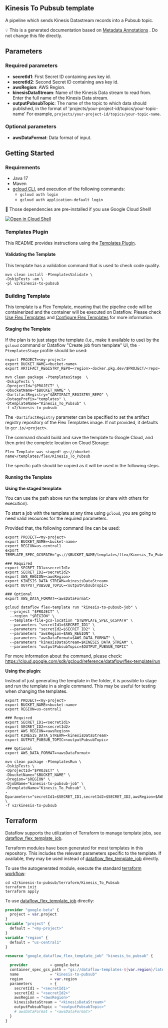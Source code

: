 
Kinesis To Pubsub template
---
A pipeline which sends Kinesis Datastream records into a Pubsub topic.



:bulb: This is a generated documentation based
on [Metadata Annotations](https://github.com/GoogleCloudPlatform/DataflowTemplates/blob/main/contributor-docs/code-contributions.md#metadata-annotations)
. Do not change this file directly.

## Parameters

### Required parameters

* **secretId1**: First Secret ID containing aws key id.
* **secretId2**: Second Secret ID containing aws key id.
* **awsRegion**: AWS Region.
* **kinesisDataStream**: Name of the Kinesis Data stream to read from. Enter the full name of the Kinesis Data stream.
* **outputPubsubTopic**: The name of the topic to which data should published, in the format of 'projects/your-project-id/topics/your-topic-name' For example, `projects/your-project-id/topics/your-topic-name`.

### Optional parameters

* **awsDataFormat**: Data format of input.



## Getting Started

### Requirements

* Java 17
* Maven
* [gcloud CLI](https://cloud.google.com/sdk/gcloud), and execution of the
  following commands:
  * `gcloud auth login`
  * `gcloud auth application-default login`

:star2: Those dependencies are pre-installed if you use Google Cloud Shell!

[![Open in Cloud Shell](http://gstatic.com/cloudssh/images/open-btn.svg)](https://console.cloud.google.com/cloudshell/editor?cloudshell_git_repo=https%3A%2F%2Fgithub.com%2FGoogleCloudPlatform%2FDataflowTemplates.git&cloudshell_open_in_editor=v2/kinesis-to-pubsub/src/main/java/com/google/cloud/teleport/v2/templates/KinesisToPubsub.java)

### Templates Plugin

This README provides instructions using
the [Templates Plugin](https://github.com/GoogleCloudPlatform/DataflowTemplates/blob/main/contributor-docs/code-contributions.md#templates-plugin).

#### Validating the Template

This template has a validation command that is used to check code quality.

```shell
mvn clean install -PtemplatesValidate \
-DskipTests -am \
-pl v2/kinesis-to-pubsub
```

### Building Template

This template is a Flex Template, meaning that the pipeline code will be
containerized and the container will be executed on Dataflow. Please
check [Use Flex Templates](https://cloud.google.com/dataflow/docs/guides/templates/using-flex-templates)
and [Configure Flex Templates](https://cloud.google.com/dataflow/docs/guides/templates/configuring-flex-templates)
for more information.

#### Staging the Template

If the plan is to just stage the template (i.e., make it available to use) by
the `gcloud` command or Dataflow "Create job from template" UI,
the `-PtemplatesStage` profile should be used:

```shell
export PROJECT=<my-project>
export BUCKET_NAME=<bucket-name>
export ARTIFACT_REGISTRY_REPO=<region>-docker.pkg.dev/$PROJECT/<repo>

mvn clean package -PtemplatesStage  \
-DskipTests \
-DprojectId="$PROJECT" \
-DbucketName="$BUCKET_NAME" \
-DartifactRegistry="$ARTIFACT_REGISTRY_REPO" \
-DstagePrefix="templates" \
-DtemplateName="Kinesis_To_Pubsub" \
-f v2/kinesis-to-pubsub
```

The `-DartifactRegistry` parameter can be specified to set the artifact registry repository of the Flex Templates image.
If not provided, it defaults to `gcr.io/<project>`.

The command should build and save the template to Google Cloud, and then print
the complete location on Cloud Storage:

```
Flex Template was staged! gs://<bucket-name>/templates/flex/Kinesis_To_Pubsub
```

The specific path should be copied as it will be used in the following steps.

#### Running the Template

**Using the staged template**:

You can use the path above run the template (or share with others for execution).

To start a job with the template at any time using `gcloud`, you are going to
need valid resources for the required parameters.

Provided that, the following command line can be used:

```shell
export PROJECT=<my-project>
export BUCKET_NAME=<bucket-name>
export REGION=us-central1
export TEMPLATE_SPEC_GCSPATH="gs://$BUCKET_NAME/templates/flex/Kinesis_To_Pubsub"

### Required
export SECRET_ID1=<secretId1>
export SECRET_ID2=<secretId2>
export AWS_REGION=<awsRegion>
export KINESIS_DATA_STREAM=<kinesisDataStream>
export OUTPUT_PUBSUB_TOPIC=<outputPubsubTopic>

### Optional
export AWS_DATA_FORMAT=<awsDataFormat>

gcloud dataflow flex-template run "kinesis-to-pubsub-job" \
  --project "$PROJECT" \
  --region "$REGION" \
  --template-file-gcs-location "$TEMPLATE_SPEC_GCSPATH" \
  --parameters "secretId1=$SECRET_ID1" \
  --parameters "secretId2=$SECRET_ID2" \
  --parameters "awsRegion=$AWS_REGION" \
  --parameters "awsDataFormat=$AWS_DATA_FORMAT" \
  --parameters "kinesisDataStream=$KINESIS_DATA_STREAM" \
  --parameters "outputPubsubTopic=$OUTPUT_PUBSUB_TOPIC"
```

For more information about the command, please check:
https://cloud.google.com/sdk/gcloud/reference/dataflow/flex-template/run


**Using the plugin**:

Instead of just generating the template in the folder, it is possible to stage
and run the template in a single command. This may be useful for testing when
changing the templates.

```shell
export PROJECT=<my-project>
export BUCKET_NAME=<bucket-name>
export REGION=us-central1

### Required
export SECRET_ID1=<secretId1>
export SECRET_ID2=<secretId2>
export AWS_REGION=<awsRegion>
export KINESIS_DATA_STREAM=<kinesisDataStream>
export OUTPUT_PUBSUB_TOPIC=<outputPubsubTopic>

### Optional
export AWS_DATA_FORMAT=<awsDataFormat>

mvn clean package -PtemplatesRun \
-DskipTests \
-DprojectId="$PROJECT" \
-DbucketName="$BUCKET_NAME" \
-Dregion="$REGION" \
-DjobName="kinesis-to-pubsub-job" \
-DtemplateName="Kinesis_To_Pubsub" \
-Dparameters="secretId1=$SECRET_ID1,secretId2=$SECRET_ID2,awsRegion=$AWS_REGION,awsDataFormat=$AWS_DATA_FORMAT,kinesisDataStream=$KINESIS_DATA_STREAM,outputPubsubTopic=$OUTPUT_PUBSUB_TOPIC" \
-f v2/kinesis-to-pubsub
```

## Terraform

Dataflow supports the utilization of Terraform to manage template jobs,
see [dataflow_flex_template_job](https://registry.terraform.io/providers/hashicorp/google/latest/docs/resources/dataflow_flex_template_job).

Terraform modules have been generated for most templates in this repository. This includes the relevant parameters
specific to the template. If available, they may be used instead of
[dataflow_flex_template_job](https://registry.terraform.io/providers/hashicorp/google/latest/docs/resources/dataflow_flex_template_job)
directly.

To use the autogenerated module, execute the standard
[terraform workflow](https://developer.hashicorp.com/terraform/intro/core-workflow):

```shell
cd v2/kinesis-to-pubsub/terraform/Kinesis_To_Pubsub
terraform init
terraform apply
```

To use
[dataflow_flex_template_job](https://registry.terraform.io/providers/hashicorp/google/latest/docs/resources/dataflow_flex_template_job)
directly:

```terraform
provider "google-beta" {
  project = var.project
}
variable "project" {
  default = "<my-project>"
}
variable "region" {
  default = "us-central1"
}

resource "google_dataflow_flex_template_job" "kinesis_to_pubsub" {

  provider          = google-beta
  container_spec_gcs_path = "gs://dataflow-templates-${var.region}/latest/flex/Kinesis_To_Pubsub"
  name              = "kinesis-to-pubsub"
  region            = var.region
  parameters        = {
    secretId1 = "<secretId1>"
    secretId2 = "<secretId2>"
    awsRegion = "<awsRegion>"
    kinesisDataStream = "<kinesisDataStream>"
    outputPubsubTopic = "<outputPubsubTopic>"
    # awsDataFormat = "<awsDataFormat>"
  }
}
```
